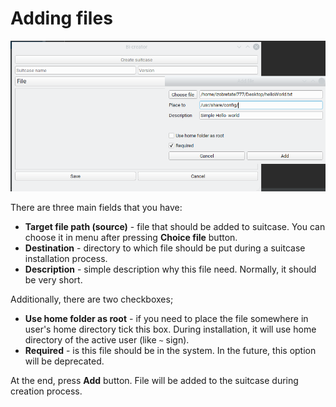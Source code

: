 # Adding files
![](file-menu.png)

There are three main fields that you have:
- **Target file path (source)** - file that should be added to suitcase.
You can choose it in menu after pressing **Choice file** button. 
- **Destination** - directory to which file should be put during a suitcase installation process.
- **Description** - simple description why this file need. Normally, it should be very short.

Additionally, there are two checkboxes;
- **Use home folder as root** - if you need to place the file somewhere in user's home directory tick this box.
During installation, it will use home directory of the active user (like `~` sign).
- **Required** - is this file should be in the system. In the future, this option will be deprecated.

At the end, press **Add** button. File will be added to the suitcase during creation process.

